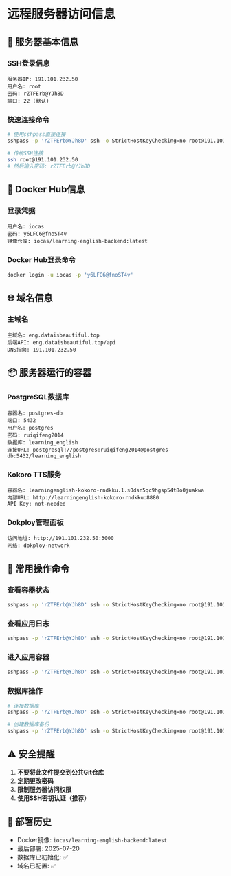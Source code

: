 # 远程服务器访问信息

## 🚀 服务器基本信息

### SSH登录信息
```
服务器IP: 191.101.232.50
用户名: root
密码: rZTFErb@YJh8D
端口: 22 (默认)
```

### 快速连接命令
```bash
# 使用sshpass直接连接
sshpass -p 'rZTFErb@YJh8D' ssh -o StrictHostKeyChecking=no root@191.101.232.50

# 传统SSH连接
ssh root@191.101.232.50
# 然后输入密码: rZTFErb@YJh8D
```

## 🐳 Docker Hub信息

### 登录凭据
```
用户名: iocas
密码: y6LFC6@fnoST4v
镜像仓库: iocas/learning-english-backend:latest
```

### Docker Hub登录命令
```bash
docker login -u iocas -p 'y6LFC6@fnoST4v'
```

## 🌐 域名信息

### 主域名
```
主域名: eng.dataisbeautiful.top
后端API: eng.dataisbeautiful.top/api
DNS指向: 191.101.232.50
```

## 📦 服务器运行的容器

### PostgreSQL数据库
```
容器名: postgres-db
端口: 5432
用户名: postgres
密码: ruiqifeng2014
数据库: learning_english
连接URL: postgresql://postgres:ruiqifeng2014@postgres-db:5432/learning_english
```

### Kokoro TTS服务
```
容器名: learningenglish-kokoro-rndkku.1.s0dsn5qc9hgsp54t8o0juakwa
内部URL: http://learningenglish-kokoro-rndkku:8880
API Key: not-needed
```

### Dokploy管理面板
```
访问地址: http://191.101.232.50:3000
网络: dokploy-network
```

## 🔧 常用操作命令

### 查看容器状态
```bash
sshpass -p 'rZTFErb@YJh8D' ssh -o StrictHostKeyChecking=no root@191.101.232.50 "docker ps"
```

### 查看应用日志
```bash
sshpass -p 'rZTFErb@YJh8D' ssh -o StrictHostKeyChecking=no root@191.101.232.50 "docker logs -f learning-english-backend"
```

### 进入应用容器
```bash
sshpass -p 'rZTFErb@YJh8D' ssh -o StrictHostKeyChecking=no root@191.101.232.50 "docker exec -it learning-english-backend bash"
```

### 数据库操作
```bash
# 连接数据库
sshpass -p 'rZTFErb@YJh8D' ssh -o StrictHostKeyChecking=no root@191.101.232.50 "docker exec -e PGPASSWORD=ruiqifeng2014 postgres-db psql -U postgres -d learning_english"

# 创建数据库备份
sshpass -p 'rZTFErb@YJh8D' ssh -o StrictHostKeyChecking=no root@191.101.232.50 "docker exec -e PGPASSWORD=ruiqifeng2014 postgres-db pg_dump -U postgres learning_english > backup.sql"
```

## ⚠️ 安全提醒

1. **不要将此文件提交到公共Git仓库**
2. **定期更改密码**
3. **限制服务器访问权限**
4. **使用SSH密钥认证（推荐）**

## 📝 部署历史

- Docker镜像: `iocas/learning-english-backend:latest`
- 最后部署: 2025-07-20
- 数据库已初始化: ✅
- 域名已配置: ✅